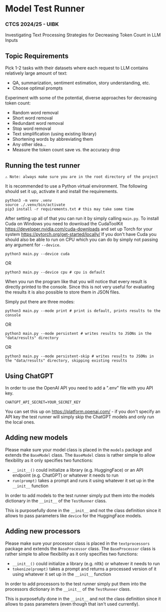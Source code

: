# Model Test Runner
### CTCS 2024/25 - UIBK

Investigating Text Processing Strategies for Decreasing Token Count in LLM Inputs


## Topic Requirements

Pick 1-2 tasks with their datasets where each request to LLM contains relatively large amount of text:

- QA, summarization, sentiment estimation, story understanding, etc.
- Choose optimal prompts

Experiment with some of the potential, diverse approaches for decreasing token count:

- Random word removal
- Short word removal
- Redundant word removal
- Stop word removal
- Text simplification (using existing library)
- Shortening words by abbreviating them
- Any other idea…
- Measure the token count save vs. the accuracy drop


## Running the test runner

`⚠️ Note: always make sure you are in the root directory of the project`

It is recommended to use a Python virtual environment.
The following should set it up, activate it and install the requirements.

```
python3 -m venv .venv
source ./.venv/bin/activate
pip3 install -r requirements.txt # this may take some time
```

After setting up all of that you can run it by simply calling `main.py`.
To install Cuda on Windows you need to download the CudaToolKit https://developer.nvidia.com/cuda-downloads and set up Torch for your system https://pytorch.org/get-started/locally/
If you don't have Cuda you should also be able to run on CPU which you can do by simply not passing any argument for `--device`.

```
python3 main.py --device cuda
```
OR
```
python3 main.py --device cpu # cpu is default
```

When you run the program like that you will notice that every result is directly printed to the console.
Since this is not very useful for evaluating the results it is also possible to store them in JSON files.

Simply put there are three modes:

```
python3 main.py --mode print # print is default, prints results to the console
```
OR
```
python3 main.py --mode persistent # writes results to JSONs in the "data/results" directory
```
OR
```
python3 main.py --mode persistent-skip # writes results to JSONs in the "data/results" directory, skipping existing results
```


## Using ChatGPT

In order to use the OpenAI API you need to add a ".env" file with you API key.

```
CHATGPT_API_SECRET=YOUR_SECRET_KEY
```

You can set this up on https://platform.openai.com/ -
if you don't specify an API key the test runner will simply skip the ChatGPT models and only run the local ones.


## Adding new models

Please make sure your model class is placed in the `models` package and extends the `BaseModel` class.
The `BaseModel` class is rather simple to allow flexibility as it only specifies two functions:

- `__init__()` could initialize a library (e.g. HuggingFace) or an API endpoint (e.g. ChatGPT) or whatever it needs to run 
- `run(prompt)` takes a prompt and runs it using whatever it set up in the `__init__` function

In order to add models to the test runner simply put them into the models dictionary in the `__init__` of the `TestRunner` class.

This is purposefully done in the `__init__` and not the class definition since it allows to pass parameters like `device` for the HuggingFace models.


## Adding new processors

Please make sure your processor class is placed in the `textprocessors` package and extends the `BaseProcessor` class.
The `BaseProcessor` class is rather simple to allow flexibility as it only specifies two functions:

- `__init__()` could initialize a library (e.g. nltk) or whatever it needs to run 
- `tokenize(prompt)` takes a prompt and returns a processed version of it using whatever it set up in the `__init__` function

In order to add processors to the test runner simply put them into the processors dictionary in the `__init__` of the `TestRunner` class.

This is purposefully done in the `__init__` and not the class definition since it allows to pass parameters (even though that isn't used currently).
